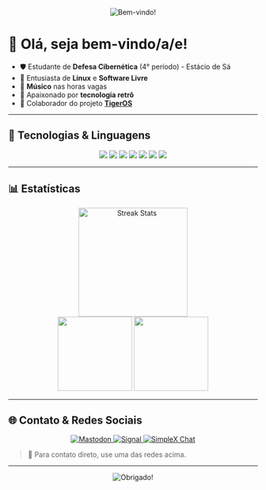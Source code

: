 <p align="center">
  <img align="center" src="https://user-images.githubusercontent.com/74038190/212284115-f47cd8ff-2ffb-4b04-b5bf-4d1c14c0247f.gif" alt="Bem-vindo!"/>
</p>

# 👋 Olá, seja bem-vindo/a/e!

- 🛡️ Estudante de **Defesa Cibernética** (4° período) - Estácio de Sá  
- 🐧 Entusiasta de **Linux** e **Software Livre**  
- 🎸 **Músico** nas horas vagas  
- 💾 Apaixonado por **tecnologia retrô**  
- 🐯 Colaborador do projeto [**TigerOS**](https://tigeros.com.br/)

---

## 🚀 Tecnologias & Linguagens

<div align="center">
  <img src="https://img.shields.io/badge/-Python-3776AB?logo=python&logoColor=white&style=for-the-badge" />
  <img src="https://img.shields.io/badge/-Bash-4EAA25?logo=gnubash&logoColor=white&style=for-the-badge" />
  <img src="https://img.shields.io/badge/-C-00599C?logo=c&logoColor=white&style=for-the-badge" />
  <img src="https://img.shields.io/badge/-HTML5-E34F26?logo=html5&logoColor=white&style=for-the-badge" />
  <img src="https://img.shields.io/badge/-CSS3-1572B6?logo=css3&logoColor=white&style=for-the-badge" />
  <img src="https://img.shields.io/badge/-JavaScript-F7DF1E?logo=javascript&logoColor=black&style=for-the-badge" />
  <img src="https://img.shields.io/badge/-Linux-FCC624?logo=linux&logoColor=black&style=for-the-badge" />
</div>

---

## 📊 Estatísticas

<div align="center">
  <img src="https://streak-stats.demolab.com?user=selrahcsan&locale=pt-br&mode=daily&theme=dark&hide_border=false&border_radius=5&order=3" height="220" alt="Streak Stats"/>
</div>

<div align="center">
  <img src="https://github-readme-stats.vercel.app/api?username=selrahcsan&hide_title=false&hide_rank=false&show_icons=true&include_all_commits=true&count_private=true&disable_animations=false&theme=dark&locale=pt-br&hide_border=false&order=1" height="150" />
  <img src="https://github-readme-stats.vercel.app/api/top-langs?username=selrahcsan&locale=pt-br&hide_title=false&layout=compact&card_width=320&langs_count=5&theme=dark&hide_border=false&order=2" height="150" />
</div>

---

## 🌐 Contato & Redes Sociais

<div align="center">
  <a href="https://mastodon.social/@charlesstna" target="_blank">
    <img src="https://img.shields.io/badge/Mastodon-6364FF?style=for-the-badge&logo=mastodon&logoColor=white" alt="Mastodon">
  </a>
  <a href="https://signal.me/#eu/4L3AX9j8C1E2fJd_5DVxyYjDds4F1s_jSRViEDfWhazXLJpbG15HF5uZLAPnyfkm" target="_blank">
    <img src="https://img.shields.io/badge/Signal-3A76F0?style=for-the-badge&logo=signal&logoColor=white" alt="Signal">
  </a>
  <a href="https://simplex.chat/contact#/?v=2-7&smp=smp%3A%2F%2F1OwYGt-yqOfe2IyVHhxz3ohqo3aCCMjtB-8wn4X_aoY%3D%40smp11.simplex.im%2FcSQYB-2aQldcMtfFoFM1ey0ILN2w_JQy%23%2F%3Fv%3D1-3%26dh%3DMCowBQYDK2VuAyEAabJCSOPYAbHL7sRwH5QgT96t31dp2XZWaAJK8dGB0nI%253D%26srv%3D6ioorbm6i3yxmuoezrhjk6f6qgkc4syabh7m3so74xunb5nzr4pwgfqd.onion" target="_blank">
    <img src="https://img.shields.io/badge/SimpleX%20Chat-000000?style=for-the-badge" alt="SimpleX Chat">
  </a>
</div>

> 📩 Para contato direto, use uma das redes acima. 

---

<p align="center">
  <img align="center" src="https://user-images.githubusercontent.com/74038190/212284115-f47cd8ff-2ffb-4b04-b5bf-4d1c14c0247f.gif" alt="Obrigado!"/>
</p>
